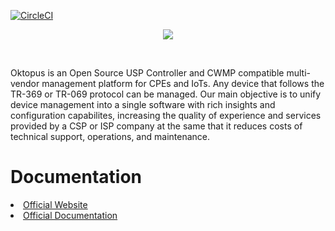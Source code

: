 [![CircleCI](https://dl.circleci.com/status-badge/img/gh/OktopUSP/oktopus/tree/main.svg?style=svg)](https://dl.circleci.com/status-badge/redirect/gh/OktopUSP/oktopus/tree/main)
<p align="center">
<img src="https://github.com/OktopUSP/oktopus/assets/83298718/fc05c512-951d-448c-8c31-1e0881783460"/></p>
<br/>     
<p>
Oktopus is an Open Source USP Controller and CWMP compatible multi-vendor management platform for CPEs and IoTs. Any device that follows the TR-369 or TR-069 protocol can be managed. Our main objective is to unify device management into a single software with rich insights and configuration capabilites, increasing the quality of experience and services provided  by a CSP or ISP company at the same that it reduces costs of technical support, operations, and maintenance.
</p>

<h1>Documentation</h1>
<li><a href="https://oktopus.app.br"> Official Website</a></li>
<li><a href="https://docs.oktopus.app.br"> Official Documentation</a></li>
